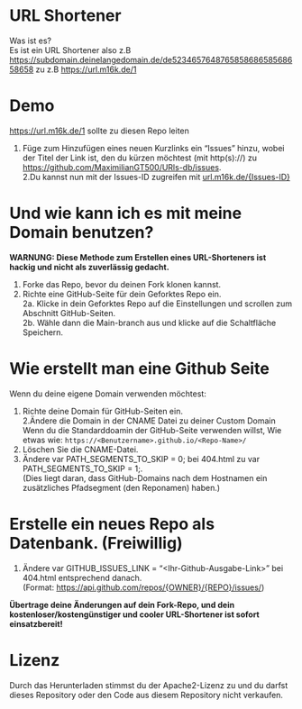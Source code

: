 <h1 class="code-line" data-line-start=0 data-line-end=1 ><a id="URL_Shortener_0"></a>URL Shortener</h1>
<p class="has-line-data" data-line-start="1" data-line-end="3">Was ist es?<br>
Es ist ein URL Shortener also z.B <a href="https://subdomain.deinelangedomain.de/de523465764876585868658568658658">https://subdomain.deinelangedomain.de/de523465764876585868658568658658</a> zu z.B <a href="https://url.m16k.de/1">https://url.m16k.de/1</a></p>
<h1 class="code-line" data-line-start=5 data-line-end=6 ><a id="Demo_5"></a>Demo</h1>
<p class="has-line-data" data-line-start="6" data-line-end="7"><a href="https://url.m16k.de/1">https://url.m16k.de/1</a> sollte zu diesen Repo leiten</p>
<ol>
<li class="has-line-data" data-line-start="8" data-line-end="10">Füge zum Hinzufügen eines neuen Kurzlinks ein “Issues” hinzu, wobei der Titel der Link ist, den du kürzen möchtest (mit http(s)://) zu <a href="https://github.com/MaximilianGT500/URls-db/issues">https://github.com/MaximilianGT500/URls-db/issues</a>.<br>
2.Du kannst nun mit der Issues-ID zugreifen mit <a href="http://url.m16k.de/%7BIssues-ID%7D">url.m16k.de/{Issues-ID}</a></li>
</ol>
<h1 class="code-line" data-line-start=12 data-line-end=13 ><a id="Und_wie_kann_ich_es_mit_meine_Domain_benutzen_12"></a>Und wie kann ich es mit meine Domain benutzen?</h1>
<p class="has-line-data" data-line-start="13" data-line-end="14"><strong>WARNUNG: Diese Methode zum Erstellen eines URL-Shorteners ist hackig und nicht als zuverlässig gedacht.</strong></p>
<ol>
<li class="has-line-data" data-line-start="15" data-line-end="16">Forke das Repo, bevor du deinen Fork klonen kannst.</li>
<li class="has-line-data" data-line-start="16" data-line-end="20">Richte eine GitHub-Seite für dein Geforktes Repo ein.<br>
2a. Klicke in dein Geforktes Repo auf die Einstellungen und scrollen zum Abschnitt GitHub-Seiten.<br>
2b. Wähle dann die Main-branch aus und klicke auf die Schaltfläche Speichern.</li>
</ol>
<h1 class="code-line" data-line-start=20 data-line-end=21 ><a id="Wie_erstellt_man_eine_Github_Seite_20"></a>Wie erstellt man eine Github Seite</h1>
<p class="has-line-data" data-line-start="21" data-line-end="22">Wenn du deine eigene Domain verwenden möchtest:</p>
<ol>
<li class="has-line-data" data-line-start="22" data-line-end="25">Richte deine Domain für GitHub-Seiten ein.<br>
2.Ändere die Domain in der CNAME Datei zu deiner Custom Domain<br>
Wenn du die Standarddoamin der GitHub-Seite verwenden willst, Wie etwas wie: <code>https://&lt;Benutzername&gt;.github.io/&lt;Repo-Name&gt;/</code></li>
<li class="has-line-data" data-line-start="25" data-line-end="26">Löschen Sie die CNAME-Datei.</li>
<li class="has-line-data" data-line-start="26" data-line-end="29">Ändere var PATH_SEGMENTS_TO_SKIP = 0; bei 404.html zu var PATH_SEGMENTS_TO_SKIP = 1;.<br>
(Dies liegt daran, dass GitHub-Domains nach dem Hostnamen ein zusätzliches Pfadsegment (den Reponamen) haben.)</li>
</ol>
<h1 class="code-line" data-line-start=29 data-line-end=30 ><a id="Erstelle_ein_neues_Repo_als_Datenbank_Freiwillig_29"></a>Erstelle ein neues Repo als Datenbank. (Freiwillig)</h1>
<ol>
<li class="has-line-data" data-line-start="30" data-line-end="33">Ändere var GITHUB_ISSUES_LINK = “&lt;Ihr-Github-Ausgabe-Link&gt;” bei 404.html entsprechend danach.<br>
(Format: <a href="https://api.github.com/repos/%7BOWNER%7D/%7BREPO%7D/issues/">https://api.github.com/repos/{OWNER}/{REPO}/issues/</a>)</li>
</ol>
<p class="has-line-data" data-line-start="33" data-line-end="34"><strong>Übertrage deine Änderungen auf dein Fork-Repo, und dein kostenloser/kostengünstiger und cooler URL-Shortener ist sofort einsatzbereit!</strong></p>
<h1 class="code-line" data-line-start=35 data-line-end=36 ><a id="Lizenz_35"></a>Lizenz</h1>
<p class="has-line-data" data-line-start="36" data-line-end="37">Durch das Herunterladen stimmst du der Apache2-Lizenz zu und du darfst dieses Repository oder den Code aus diesem Repository nicht verkaufen.</p>
